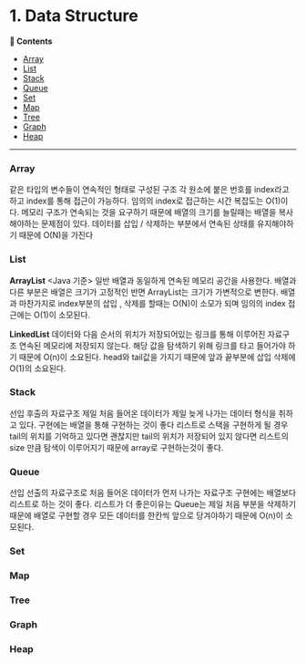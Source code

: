 # 1. Data Structure
**:book: Contents**
* [Array](#array)
* [List](#list)
* [Stack](#stack)
* [Queue](#queue)
* [Set](#set)
* [Map](#map)
* [Tree](#tree)
* [Graph](#graph)
* [Heap](#heap)

---

### Array

같은 타입의 변수들이 연속적인 형태로 구성된 구조 각 원소에 붙은 번호를 index라고 하고 index를 통해 접근이 가능하다.
임의의 index로 접근하는 시간 복잡도는 O(1)이다.
메모리 구조가 연속되는 것을 요구하기 때문에 배열의 크기를 늘릴때는 배열을 복사해야하는 문제점이 있다.
데이터를 삽입 / 삭제하는 부분에서 연속된 상태를 유지해야하기 때문에 O(N)을 가진다

### List

**ArrayList**
<Java 기준>
일반 배열과 동일하게 연속된 메모리 공간을 사용한다. 
배열과 다른 부분은 배열은 크기가 고정적인 반면 ArrayList는 크기가 가변적으로 변한다. 
배열과 마찬가지로 index부분의 삽입 , 삭제를 할때는 O(N)이 소모가 되며 임의의 index 접근에는 O(1)이 소모된다.

**LinkedList**
데이터와 다음 순서의 위치가 저장되어있는 링크를 통해 이루어진 자료구조 연속된 메모리에 저장되지 않는다.
해당 값을 탐색하기 위해 링크를 타고 들어가야 하기 때문에 O(n)이 소요된다.
head와 tail값을 가지기 때문에 앞과 끝부분에 삽입 삭제에 O(1)의 소요된다.


### Stack

선입 후출의 자료구조 제일 처음 들어온 데이터가 제일 늦게 나가는 데이터 형식을 취하고 있다.
구현에는 배열을 통해 구현하는 것이 좋다
리스트로 스택을 구현하게 될 경우 tail의 위치를 기억하고 있다면 괜찮지만 tail의 위치가 저장되어 있지 않다면 리스트의 size 만큼 탐색이 이루어지기 때문에 array로 구현하는것이 좋다.

### Queue
선입 선출의 자료구조로 처음 들어온 데이터가 먼저 나가는 자료구조
구현에는 배열보다 리스트로 하는 것이 좋다.
리스트가 더 좋은이유는 Queue는 제일 처음 부분을 삭제하기 때문에 배열로 구현할 경우 모든 데이터를 한칸씩 앞으로 당겨야하기 때문에 O(n)이 소모된다.

### Set


### Map

### Tree

### Graph

### Heap
